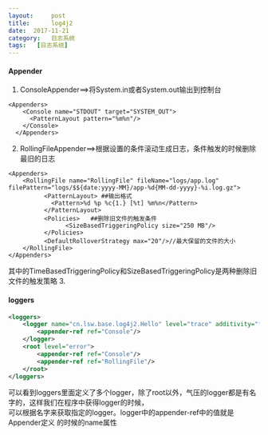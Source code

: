 ```yaml
---
layout:     post
title:      log4j2
date:  2017-11-21
category:   日志系统
tags:   [日志系统]
---
```

#### Appender
1. ConsoleAppender==>将System.in或者System.out输出到控制台  
```
<Appenders>
    <Console name="STDOUT" target="SYSTEM_OUT">
      <PatternLayout pattern="%m%n"/>
    </Console>
  </Appenders>
```
2. RollingFileAppender==>根据设置的条件滚动生成日志，条件触发的时候删除最旧的日志    
```
<Appenders>
    <RollingFile name="RollingFile" fileName="logs/app.log" filePattern="logs/$${date:yyyy-MM}/app-%d{MM-dd-yyyy}-%i.log.gz">
          <PatternLayout> ##输出格式
            <Pattern>%d %p %c{1.} [%t] %m%n</Pattern>
          </PatternLayout>
          <Policies>   ##删除旧文件的触发条件
                <SizeBasedTriggeringPolicy size="250 MB"/>
          </Policies>
          <DefaultRolloverStrategy max="20"/>//最大保留的文件的大小
    </RollingFile>
</Appenders>
```
其中的TimeBasedTriggeringPolicy和SizeBasedTriggeringPolicy是两种删除旧文件的触发策略
3. 


####  loggers
```xml
<loggers>
    <logger name="cn.lsw.base.log4j2.Hello" level="trace" additivity="false">
        <appender-ref ref="Console"/>
    </logger>
    <root level="error">
        <appender-ref ref="Console"/>
        <appender-ref ref="RollingFile"/>
    </root>
</loggers>
```
可以看到loggers里面定义了多个logger，除了root以外，气压的logger都是有名字的，这样我们在程序中获得logger的时候，  
可以根据名字来获取指定的logger。logger中的appender-ref中的值就是Appender定义 的时候的name属性  















